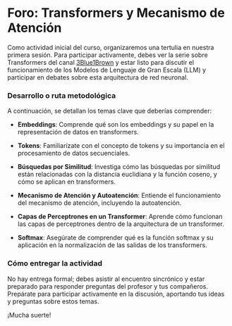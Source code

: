# Foro: Transformers y Mecanismo de Atención

Como actividad inicial del curso, organizaremos una tertulia en nuestra primera sesión. Para participar activamente, debes ver la serie sobre Transformers del canal [3Blue1Brown](https://www.youtube.com/playlist?list=PLZHQObOWTQDNU6R1_67000Dx_ZCJB-3pi) y estar listo para discutir el funcionamiento de los Modelos de Lenguaje de Gran Escala (LLM) y participar en debates sobre esta arquitectura de red neuronal.
### Desarrollo o ruta metodológica

A continuación, se detallan los temas clave que deberías comprender:

- **Embeddings**: Comprende qué son los embeddings y su papel en la representación de datos en transformers.

- **Tokens**: Familiarízate con el concepto de tokens y su importancia en el procesamiento de datos secuenciales.

- **Búsquedas por Similitud**: Investiga cómo las búsquedas por similitud están relacionadas con la distancia euclidiana y la función coseno, y cómo se aplican en transformers.

- **Mecanismo de Atención y Autoatención**: Entiende el funcionamiento del mecanismo de atención, incluyendo la autoatención.

- **Capas de Perceptrones en un Transformer**: Aprende cómo funcionan las capas de perceptrones dentro de la arquitectura de un transformer.

- **Softmax**: Asegúrate de comprender qué es la función softmax y su aplicación en la normalización de las salidas de los transformers.

### Cómo entregar la actividad

No hay entrega formal; debes asistir al encuentro sincrónico y estar preparado para responder preguntas del profesor y tus compañeros. Prepárate para participar activamente en la discusión, aportando tus ideas y preguntas sobre estos temas.

¡Mucha suerte!